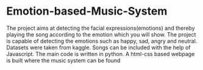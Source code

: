 # Emotion-based-Music-System
The project aims at detecting the facial expressions(emotions) and thereby playing the song according to the emotion which you will show. The project is capable of detecting the emotions such as happy, sad, angry and neutral. Datasets were taken from kaggle. Songs can be included with the help of Javascript. The main code is written in python. A html-css based webpage is built where the music system can be found
